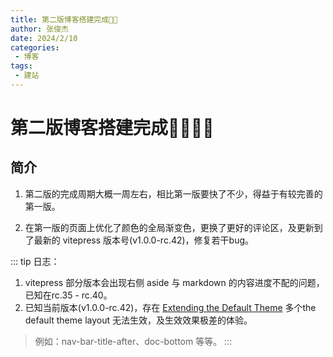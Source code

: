 ```yaml
---
title: 第二版博客搭建完成🎉🎊
author: 张俊杰
date: 2024/2/10
categories:
 - 博客
tags:
 - 建站
---
```



# 第二版博客搭建完成🥳🎉🎉🎊

## 简介

1. 第二版的完成周期大概一周左右，相比第一版要快了不少，得益于有较完善的第一版。

2. 在第一版的页面上优化了颜色的全局渐变色，更换了更好的评论区，及更新到了最新的 vitepress 版本号(v1.0.0-rc.42)，修复若干bug。
   
::: tip 日志：
1. vitepress 部分版本会出现右侧 aside 与 markdown 的内容进度不配的问题，已知在rc.35 - rc.40。
2. 已知当前版本(v1.0.0-rc.42)，存在 [Extending the Default Theme](https://vitepress.dev/guide/extending-default-theme#layout-slots) 多个the default theme layout 无法生效，及生效效果极差的体验。
 
>例如：nav-bar-title-after、doc-bottom 等等。
:::
